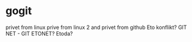 # gogit
privet from linux
prive from linux 2 and privet from github
Eto konflikt? GIT
NET - GIT
ETONET?
Etoda?
